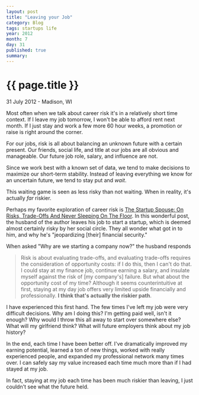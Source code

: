 ```yaml
---
layout: post
title: "Leaving your Job"
category: Blog
tags: startups life
year: 2012
month: 7
day: 31
published: true
summary: 
---
```


# {{ page.title }} #

<p class="meta">31 July 2012 - Madison, WI</p>

Most often when we talk about career risk it's in a relatively short time context. If I leave my job tomorrow, I won't be able to afford rent next month. If I just stay and work a few more 60 hour weeks, a promotion or raise is right around the corner.

For our jobs, risk is all about balancing an unknown future with a certain present. Our friends, social life, and title at our jobs are all obvious and manageable. Our future job role, salary, and influence are not.

Since we work best with a known set of data, we tend to make decisions to maximize our short-term stability. Instead of leaving everything we know for an uncertain future, we tend to stay put and *wait*.

This waiting game is seen as less risky than not waiting. When in reality, it's actually *far* riskier.

Perhaps my favorite exploration of career risk is [The Startup Spouse: On Risks, Trade-Offs And Never Sleeping On The Floor](http://onstartups.com/tabid/3339/bid/86543/The-Startup-Spouse-On-Risks-Trade-Offs-And-Never-Sleeping-On-The-Floor.aspx). In this wonderful post, the husband of the author leaves his job to start a startup, which is deemed almost certainly risky by her social circle. They all wonder what got in to him, and why he's "jeopardizing [their] financial security."

When asked "Why are we starting a company now?" the husband responds

> Risk is about evaluating trade-offs, and evaluating trade-offs requires the consideration of opportunity costs: if I do this, then I can't do that. I could stay at my finance job, continue earning a salary, and insulate myself against the risk of [my company's] failure. But what about the opportunity cost of my time?
> Although it seems counterintuitive at first, staying at my day job offers very limited upside financially and professionally. __I think that's actually the riskier path__.

I have experienced this first hand. The few times I've left my job were very difficult decisions. Why am I doing this? I'm getting paid well, isn't it enough? Why would I throw this all away to start over somewhere else? What will my girlfriend think? What will future employers think about my job history?

In the end, each time I have been better off. I've dramatically improved my earning potential, learned a ton of new things, worked with really experienced people, and expanded my professional network many times over. I can safely say my value increased each time much more than if I had stayed at my job.

In fact, staying at my job each time has been much riskier than leaving, I just couldn't see what the future held.
